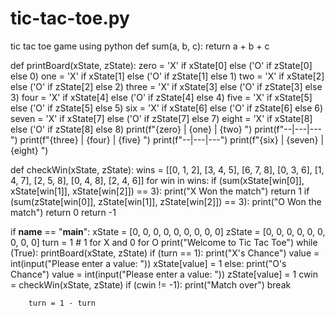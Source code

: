 # tic-tac-toe.py
tic tac toe game using python
def sum(a, b, c):
    return a + b + c


def printBoard(xState, zState):
    zero = 'X' if xState[0] else ('O' if zState[0] else 0)
    one = 'X' if xState[1] else ('O' if zState[1] else 1)
    two = 'X' if xState[2] else ('O' if zState[2] else 2)
    three = 'X' if xState[3] else ('O' if zState[3] else 3)
    four = 'X' if xState[4] else ('O' if zState[4] else 4)
    five = 'X' if xState[5] else ('O' if zState[5] else 5)
    six = 'X' if xState[6] else ('O' if zState[6] else 6)
    seven = 'X' if xState[7] else ('O' if zState[7] else 7)
    eight = 'X' if xState[8] else ('O' if zState[8] else 8)
    print(f"{zero} | {one} | {two} ")
    print(f"--|---|---")
    print(f"{three} | {four} | {five} ")
    print(f"--|---|---")
    print(f"{six} | {seven} | {eight} ")


def checkWin(xState, zState):
    wins = [[0, 1, 2], [3, 4, 5], [6, 7, 8], [0, 3, 6], [1, 4, 7], [2, 5, 8], [0, 4, 8], [2, 4, 6]]
    for win in wins:
        if (sum(xState[win[0]], xState[win[1]], xState[win[2]]) == 3):
            print("X Won the match")
            return 1
        if (sum(zState[win[0]], zState[win[1]], zState[win[2]]) == 3):
            print("O Won the match")
            return 0
    return -1


if __name__ == "__main__":
    xState = [0, 0, 0, 0, 0, 0, 0, 0, 0]
    zState = [0, 0, 0, 0, 0, 0, 0, 0, 0]
    turn = 1  # 1 for X and 0 for O
    print("Welcome to Tic Tac Toe")
    while (True):
        printBoard(xState, zState)
        if (turn == 1):
            print("X's Chance")
            value = int(input("Please enter a value: "))
            xState[value] = 1
        else:
            print("O's Chance")
            value = int(input("Please enter a value: "))
            zState[value] = 1
        cwin = checkWin(xState, zState)
        if (cwin != -1):
            print("Match over")
            break

        turn = 1 - turn
